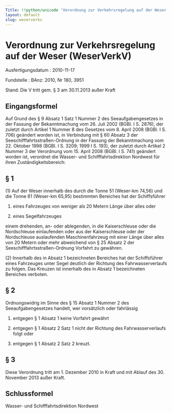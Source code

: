 ```yaml
---
Title: !!python/unicode 'Verordnung zur Verkehrsregelung auf der Weser'
layout: default
slug: weserverkv
---
```


# Verordnung zur Verkehrsregelung auf der Weser (WeserVerkV)

Ausfertigungsdatum
:   2010-11-17

Fundstelle
:   BAnz: 2010, Nr 180, 3951

Stand: Die V tritt gem. § 3 am 30.11.2013 außer Kraft

## Eingangsformel

Auf Grund des § 9 Absatz 1 Satz 1 Nummer 2 des Seeaufgabengesetzes in
der Fassung der Bekanntmachung vom 26. Juli 2002 (BGBl. I S. 2876),
der zuletzt durch Artikel 1 Nummer 8 des Gesetzes vom 8. April 2008
(BGBl. I S. 706) geändert worden ist, in Verbindung mit § 60 Absatz 3
der Seeschifffahrtsstraßen-Ordnung in der Fassung der Bekanntmachung
vom 22. Oktober 1998 (BGBl. I S. 3209; 1999 I S. 193), der zuletzt
durch Artikel 2 Nummer 3 der Verordnung vom 15. April 2008 (BGBl. I S.
741) geändert worden ist, verordnet die Wasser- und
Schifffahrtsdirektion Nordwest für ihren Zuständigkeitsbereich:


## § 1

(1) Auf der Weser innerhalb des durch die Tonne 51 (Weser-km 74,56)
und die Tonne 61 (Weser-km 65,95) bestimmten Bereiches hat der
Schiffsführer

1.  eines Fahrzeuges von weniger als 20 Metern Länge über alles oder


2.  eines Segelfahrzeuges



einem drehenden, an- oder ablegenden, in die Kaiserschleuse oder die
Nordschleuse einlaufenden oder aus der Kaiserschleuse oder der
Nordschleuse auslaufenden Maschinenfahrzeug mit einer Länge über alles
von 20 Metern oder mehr abweichend von § 25 Absatz 2 der
Seeschifffahrtsstraßen-Ordnung Vorfahrt zu gewähren.

(2) Innerhalb des in Absatz 1 bezeichneten Bereiches hat der
Schiffsführer eines Fahrzeuges unter Segel deutlich der Richtung des
Fahrwasserverlaufs zu folgen. Das Kreuzen ist innerhalb des in Absatz
1 bezeichneten Bereiches verboten.


## § 2

Ordnungswidrig im Sinne des § 15 Absatz 1 Nummer 2 des
Seeaufgabengesetzes handelt, wer vorsätzlich oder fahrlässig

1.  entgegen § 1 Absatz 1 keine Vorfahrt gewährt


2.  entgegen § 1 Absatz 2 Satz 1 nicht der Richtung des Fahrwasserverlaufs
    folgt oder


3.  entgegen § 1 Absatz 2 Satz 2 kreuzt.





## § 3

Diese Verordnung tritt am 1. Dezember 2010 in Kraft und mit Ablauf des
30\. November 2013 außer Kraft.


## Schlussformel

Wasser- und Schifffahrtsdirektion Nordwest

